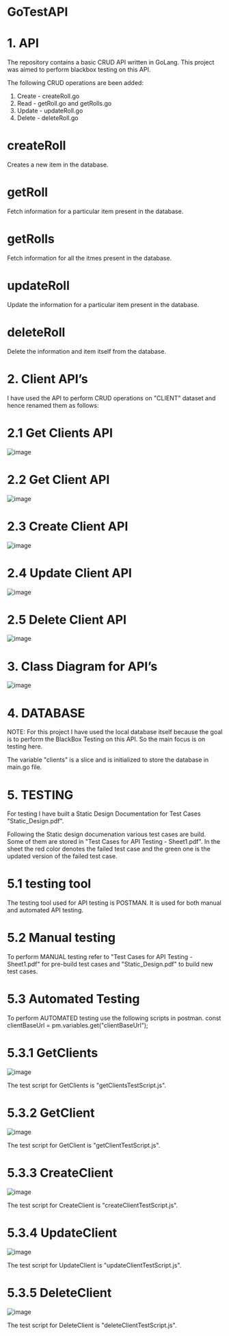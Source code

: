 # GoTestAPI

# 1. API
The repository contains a basic CRUD API written in GoLang. This project was aimed to perform blackbox testing on this API. 

The following CRUD operations are been added:
1. Create - createRoll.go
2. Read - getRoll.go and getRolls.go
3. Update - updateRoll.go
4. Delete - deleteRoll.go

# createRoll
Creates a new item in the database.

# getRoll
Fetch information for a particular item present in the database.

# getRolls
Fetch information for all the itmes present in the database.

# updateRoll
Update the information for a particular item present in the database.

# deleteRoll
Delete the information and item itself from the database.

# 2. Client API’s
I have used the API to perform CRUD operations on "CLIENT" dataset and hence renamed them as follows:

# 2.1 Get Clients API
![image](https://github.com/heygauri/GoTestAPI/assets/64316529/4e08945a-3947-4863-9e21-4b3571621e8b)


# 2.2 Get Client API
![image](https://github.com/heygauri/GoTestAPI/assets/64316529/b247568c-0fb7-4fd1-958e-3e219cefdf81)


# 2.3 Create Client API
![image](https://github.com/heygauri/GoTestAPI/assets/64316529/3d4d686c-fcde-4b81-859b-265efba929e4)


# 2.4 Update Client API
![image](https://github.com/heygauri/GoTestAPI/assets/64316529/3590b9aa-d21b-4ca5-85a0-e8dc9c72b200)


# 2.5 Delete Client API
![image](https://github.com/heygauri/GoTestAPI/assets/64316529/960e7f80-02d5-4c67-8d14-093f2c57a36e)



# 3. Class Diagram for API’s

![image](https://github.com/heygauri/GoTestAPI/assets/64316529/502ebd24-118d-4817-8a64-9e84ca0a44c0)


# 4. DATABASE
NOTE: For this project I have used the local database itself because the goal is to perform the BlackBox Testing on this API. So the main focus is on testing here. 

The variable "clients" is a slice and is initialized to store the database in main.go file.

# 5. TESTING
For testing I have built a Static Design Documentation for Test Cases "Static_Design.pdf".

Following the Static design documenation various test cases are build. Some of them are stored in "Test Cases for API Testing - Sheet1.pdf". In the sheet the red color denotes the failed test case and the green one is the updated version of the failed test case.

# 5.1 testing tool
The testing tool used for API testing is POSTMAN. It is used for both manual and automated API testing. 

# 5.2 Manual testing
To perform MANUAL testing refer to "Test Cases for API Testing - Sheet1.pdf" for pre-build test cases and "Static_Design.pdf" to build new test cases.

# 5.3 Automated Testing
To perform AUTOMATED testing use the following scripts in postman.
const clientBaseUrl = pm.variables.get("clientBaseUrl");

# 5.3.1 GetClients
![image](https://github.com/heygauri/GoTestAPI/assets/64316529/2f04cdb8-f36b-41c0-a803-a4780d64c96b)

The test script for GetClients is "getClientsTestScript.js".

# 5.3.2 GetClient
![image](https://github.com/heygauri/GoTestAPI/assets/64316529/1068b992-46cc-4619-8a35-b2746bbe0374)

The test script for GetClient is "getClientTestScript.js".

# 5.3.3 CreateClient
![image](https://github.com/heygauri/GoTestAPI/assets/64316529/437d8fe3-7100-41c2-8318-7ce5f487960f)

The test script for CreateClient is "createClientTestScript.js".

# 5.3.4 UpdateClient
![image](https://github.com/heygauri/GoTestAPI/assets/64316529/69f3f85f-7c3b-410f-827e-6274d4f6f5dc)

The test script for UpdateClient is "updateClientTestScript.js".

# 5.3.5 DeleteClient
![image](https://github.com/heygauri/GoTestAPI/assets/64316529/574b838e-e874-4f48-a534-4fa867463eb6)

The test script for DeleteClient is "deleteClientTestScript.js".











